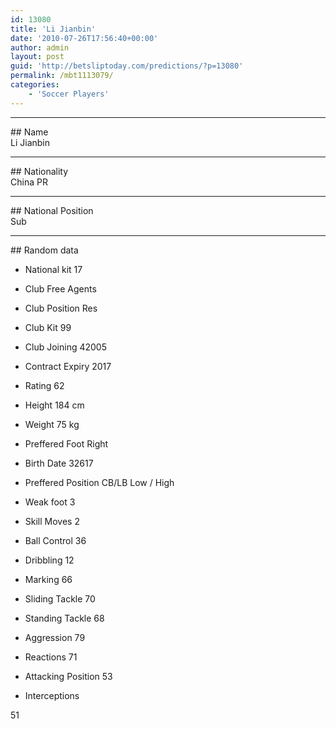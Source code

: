```yaml
---
id: 13080
title: 'Li Jianbin'
date: '2010-07-26T17:56:40+00:00'
author: admin
layout: post
guid: 'http://betsliptoday.com/predictions/?p=13080'
permalink: /mbt1113079/
categories:
    - 'Soccer Players'
---
```


- - - - - -

\## Name  
 Li Jianbin

- - - - - -

\## Nationality  
 China PR

- - - - - -

\## National Position  
 Sub

- - - - - -

\## Random data

- National kit
 17

- Club
 Free Agents

- Club Position
 Res

- Club Kit
 99

- Club Joining
 42005

- Contract Expiry
 2017

- Rating
 62

- Height
 184 cm

- Weight
 75 kg

- Preffered Foot
 Right

- Birth Date
 32617

- Preffered Position
 CB/LB Low / High

- Weak foot
 3

- Skill Moves
 2

- Ball Control
 36

- Dribbling
 12

- Marking
 66

- Sliding Tackle
 70

- Standing Tackle
 68

- Aggression
 79

- Reactions
 71

- Attacking Position
 53

- Interceptions

 51